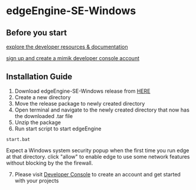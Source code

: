# edgeEngine-SE-Windows

## Before you start  

 
 [explore the developer resources & documentation](https://developer.mimik.com)
 
 [sign up and create a mimik developer console account](https://developer.mimik.com/console/create_account)
 


## Installation Guide


1. Download edgeEngine-SE-Windows release from [HERE](https://github.com/edgeEngine/edgeEngine-SE-Windows/releases)
2. Create a new directory
3. Move the release package to newly created directory 
4. Open terminal and navigate to the newly created directory that now has the downloaded .tar file
5. Unzip the package
6. Run start script to start edgeEngine
```
start.bat
```
Expect a Windows system security popup when the first time you run edge at that directory. click "allow" to enable edge to use some network features without blocking by the the firewall.

7. Please visit [Developer Console](https://developer.mimik.com/console/create_account) to create an account and get started with your projects
